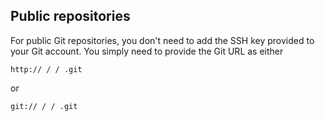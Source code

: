 ## Public repositories

For public Git repositories, you don't need to add the SSH key provided to your Git account. You simply need to provide the Git URL as either

`http://
/
/
.git`  

or   

`git://
/
/
.git`




